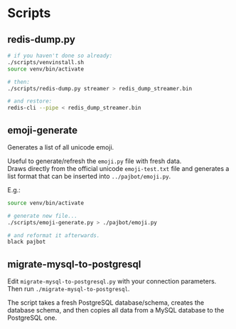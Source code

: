 # Scripts

## redis-dump.py

```bash
# if you haven't done so already:
./scripts/venvinstall.sh
source venv/bin/activate

# then:
./scripts/redis-dump.py streamer > redis_dump_streamer.bin

# and restore:
redis-cli --pipe < redis_dump_streamer.bin
```

## emoji-generate

Generates a list of all unicode emoji.

Useful to generate/refresh the `emoji.py` file with fresh data.  
Draws directly from the official unicode `emoji-test.txt` file and generates a list format that can be inserted into `../pajbot/emoji.py`.

E.g.:

```bash
source venv/bin/activate

# generate new file...
./scripts/emoji-generate.py > ./pajbot/emoji.py

# and reformat it afterwards.
black pajbot
```

## migrate-mysql-to-postgresql

Edit `migrate-mysql-to-postgresql.py` with your connection parameters. Then run `./migrate-mysql-to-postgresql`.

The script takes a fresh PostgreSQL database/schema, creates the database schema, and then copies all data from a MySQL database to the PostgreSQL one.
